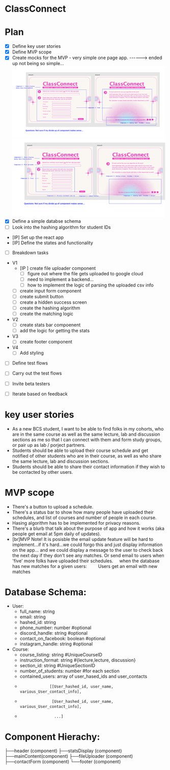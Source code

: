 # ClassConnect

# Plan 

- [x] Define key user stories 
- [x] Define MVP scope 
- [X] Create mocks for the MVP - very simple one page app. 
------> ended up not being so simple...
![mock](mock.png)
![mock with components](mvp-mock-with-components.png)
- [X] Define a simple databse schema 
- [ ] Look into the hashing algorithm for student IDs 
- [IP] Set up the react app 
- [IP] Define the states and functionality 
- [ ] Breakdown tasks
- V1
    - [IP ] create file uploader component
        - [ ] figure out where the file gets uploaded to google cloud
        - [ ] need to implement a backend...
        - [ ] how to implement the logic of parsing the uploaded csv info
    - [ ] create input form component 
    - [ ] create submit button 
    - [ ] create a hidden success screen
    - [ ] create the hashing algorithm 
    - [ ] create the matching logic 
- V2 
    -  [ ] create stats bar compoenent 
    -  [ ] add the logic for getting the stats
- V3
    - [ ] create footer component 
- V4 
     - [ ] Add styling 
- [ ] Define test flows 
- [ ] Carry out the test flows 
- [ ] Invite beta testers 
- [ ] Iterate based on feedback 


# key user stories 
* As a new BCS student, I want to be able to find folks in my cohorts, who are in the same course as well as the same lecture, lab and discussion sections as me so that I can connect with them and form study groups, or pair up as lab / porject partners. 
* Students should be able to upload their course schedule and get notified of other students who are in their course, as well as who share the same lecture, lab and discussion sections. 
* Students should be able to share their contact information if they wish to be contacted by other users. 

# MVP scope 
* There's a button to upload a schedule. 
* There's a status bar to show how many people have uploaded their schedules, and list of courses and number of people in each course. 
* Hasing algorithm has to be implemented for privacy reasons. 
* There's a blurb that talk about the purpose of app and how it works (aka people get email at 5pm daily of updates).
* [br]MVP Note! It is posisble the email update feature will be hard to implement...if it's hard...we could forgo this and just display information on the app... and we could display a message to the user to check back the next day if they don't see any matches. Or send email to users when 'five' more folks have uploaded their schedules. 
&nbsp;&nbsp;&nbsp;&nbsp;when the database has new matches for a given users: 
&nbsp;&nbsp;&nbsp;&nbsp;&nbsp;&nbsp;&nbsp;&nbsp;Users get an email with new matches 

# Database Schema: 
* User: 
    * full_name: string 
    * email: string 
    * hashed_id: string 
    * phone_number: number #optional
    * discord_handle: string #optional
    * contact_on_facebook: boolean #optional
    * instagram_handle: string #optional
* Course: 
    * course_listing: string #UniqueCourseID
    * instruction_format: string #{lecture,lecture, discussion}
    * section_id: string #UniqueSectionID
    * number_of_students: number #for each section 
    * contained_users: array of user_hased_ids and user_contacts 
    *                  [[User_hashed_id, user_name, various_User_contact_info],
    *                   [User_hashed_id, user_name, various_User_contact_info],
    *                    ...]

# Component Hierachy: 
 ├──header (component)
 ├──statsDisplay (component)
 ├──mainContent(component)
    ├──fileUploader (component)
    ├──contactForm (component)
 └──footer (component)


